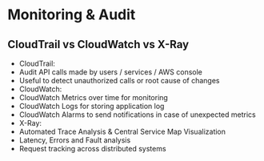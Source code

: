 Monitoring & Audit
==================

## CloudTrail vs CloudWatch vs X-Ray
- CloudTrail:
- Audit API calls made by users / services / AWS console
- Useful to detect unauthorized calls or root cause of changes
- CloudWatch:
- CloudWatch Metrics over time for monitoring
- CloudWatch Logs for storing application log
- CloudWatch Alarms to send notifications in case of unexpected metrics
- X-Ray:
- Automated Trace Analysis & Central Service Map Visualization
- Latency, Errors and Fault analysis
- Request tracking across distributed systems